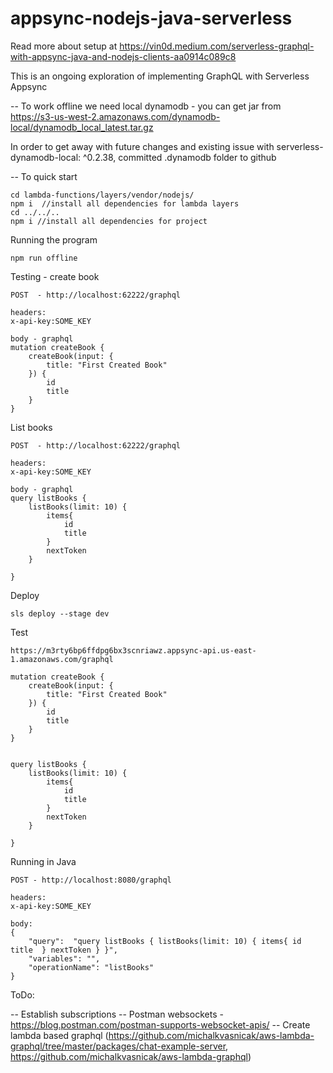 
# appsync-nodejs-java-serverless

Read more about setup at https://vin0d.medium.com/serverless-graphql-with-appsync-java-and-nodejs-clients-aa0914c089c8


This is an ongoing exploration of implementing GraphQL with Serverless Appsync


--
To work offline we need local dynamodb - you can get jar from https://s3-us-west-2.amazonaws.com/dynamodb-local/dynamodb_local_latest.tar.gz

In order to get away with future changes and existing issue with serverless-dynamodb-local: ^0.2.38, committed .dynamodb folder to github


-- 
To quick start

```
cd lambda-functions/layers/vendor/nodejs/
npm i  //install all dependencies for lambda layers
cd ../../..
npm i //install all dependencies for project
```

Running the program
```
npm run offline
````

Testing - create book
```
POST  - http://localhost:62222/graphql

headers:
x-api-key:SOME_KEY

body - graphql
mutation createBook {
    createBook(input: {
        title: "First Created Book"
    }) {
        id
        title
    }
}

```

List books
```
POST  - http://localhost:62222/graphql

headers:
x-api-key:SOME_KEY

body - graphql
query listBooks {
    listBooks(limit: 10) {
        items{
            id
            title
        }
        nextToken
    }
    
}
````

Deploy

```
sls deploy --stage dev
```

Test

```
https://m3rty6bp6ffdpg6bx3scnriawz.appsync-api.us-east-1.amazonaws.com/graphql

mutation createBook {
    createBook(input: {
        title: "First Created Book"
    }) {
        id
        title
    }
}


query listBooks {
    listBooks(limit: 10) {
        items{
            id
            title
        }
        nextToken
    }
    
}
```


Running in Java

```
POST - http://localhost:8080/graphql

headers:
x-api-key:SOME_KEY

body:
{
    "query":  "query listBooks { listBooks(limit: 10) { items{ id title  } nextToken } }",
    "variables": "",
    "operationName": "listBooks"
}
```

ToDo:

-- Establish subscriptions
-- Postman websockets - https://blog.postman.com/postman-supports-websocket-apis/
-- Create lambda based graphql (https://github.com/michalkvasnicak/aws-lambda-graphql/tree/master/packages/chat-example-server,
https://github.com/michalkvasnicak/aws-lambda-graphql)